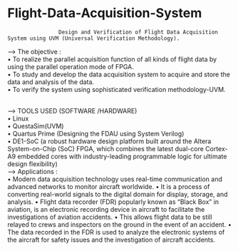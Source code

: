 # Flight-Data-Acquisition-System
                    Design and Verification of Flight Data Acquisition System using UVM (Universal Verification Methodology).
                              
--> The objective : <br>
• To realize the parallel acquisition function of all kinds of flight data by using the parallel operation mode of FPGA.<br>
• To study and develop the data acquisition system  to acquire and store the data and analysis of the data.<br>
• To verify the system using sophisticated verification methodology-UVM.<br>

<br>
--> TOOLS USED (SOFTWARE /HARDWARE)<br>
• Linux<br>
• QuestaSim(UVM)<br>
• Quartus Prime (Designing the FDAU using System Verilog)<br>
• DE1-SoC (a robust hardware design platform built around the Altera System-on-Chip (SoC) FPGA, which 
combines the latest dual-core Cortex-A9 embedded cores with industry-leading programmable logic for 
ultimate design flexibility)<br>
<!--![](https://github.com/nainshree-raj/VLSI-domain/blob/main/Block%20diagram.png)
<br>
 Results :
<br>
![](https://github.com/nainshree-raj/VLSI-domain/blob/main/Screenshot%20(19).png)
<br>
![]()
<br>
![](https://github.com/nainshree-raj/VLSI-domain/blob/main/Screenshot%20(21).png)
<br> -->
--> Applications :
<br>
• Modern data acquisition technology uses real-time communication and advanced networks to monitor aircraft worldwide.
• It is a process of converting real-world signals to the digital domain for display, storage, and analysis.
• Flight data recorder (FDR) popularly known as “Black Box” in aviation, is an electronic recording device in aircraft to facilitate the investigations of aviation accidents.
• This allows flight data to be still relayed to crews and inspectors on the ground in the event of an accident.
• The data recorded in the FDR is used to analyze the electronic systems of the aircraft for safety issues and the investigation of aircraft accidents.


